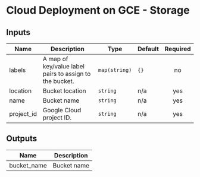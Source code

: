 # Cloud Deployment on GCE - Storage

<!-- BEGINNING OF PRE-COMMIT-TERRAFORM DOCS HOOK -->
## Inputs

| Name | Description | Type | Default | Required |
|------|-------------|------|---------|:--------:|
| labels | A map of key/value label pairs to assign to the bucket. | `map(string)` | `{}` | no |
| location | Bucket location | `string` | n/a | yes |
| name | Bucket name | `string` | n/a | yes |
| project\_id | Google Cloud project ID. | `string` | n/a | yes |

## Outputs

| Name | Description |
|------|-------------|
| bucket\_name | Bucket name |

<!-- END OF PRE-COMMIT-TERRAFORM DOCS HOOK -->
